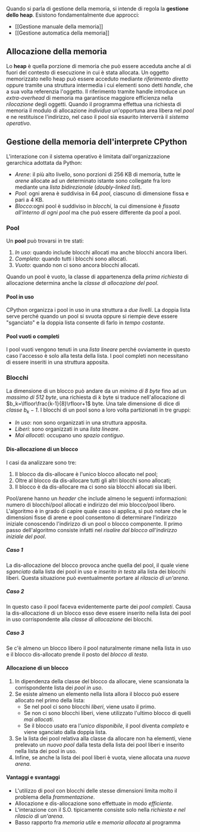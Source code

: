 Quando si parla di gestione della memoria, si intende di regola la **gestione dello heap**.
Esistono fondamentalmente due approcci:
- [[Gestione manuale della memoria]]
- [[Gestione automatica della memoria]]

## Allocazione della memoria
Lo **heap** è quella porzione di memoria che può essere acceduta anche al di fuori del contesto di esecuzione in cui è stata allocata.
Un oggetto memorizzato nello heap può essere acceduto mediante *riferimento diretto* oppure tramite una struttura intermedia i cui elementi sono detti *handle*, che a sua volta referenzia l'oggetto.
Il riferimento tramite handle introduce un *extra-overhead* di memoria ma garantisce maggiore efficienza nella *rilocazione* degli oggetti.
Quando il programma effettua una richiesta di memoria il modulo di allocazione *individua* un'opportuna area libera nel *pool* e ne restituisce l'indirizzo, nel caso il pool sia esaurito interverrà il *sistema operativo*.

## Gestione della memoria dell'interprete CPython
L'interazione con il sistema operativo è limitata dall'organizzazione gerarchica adottata da Python:
- *Arene*: il più alto livello, sono porzioni di 256 KB di memoria, tutte le *arene* allocate ad un determinato istante sono collegate fra loro mediante una *lista bidirezionale* (*doubly-linked list*).
- *Pool*: ogni arena è suddivisa in 64 *pool*, ciascuno di dimensione fissa e pari a 4 KB.
- *Blocco*:ogni pool è suddiviso in *blocchi*, la cui dimensione è *fissata all'interno di ogni pool* ma che può essere differente da pool a pool.

### Pool
Un **pool** può trovarsi in tre stati:
1. *In uso*: quando include blocchi allocati ma anche blocchi ancora liberi.
2. *Completo*: quando tutti i blocchi sono allocati.
3. *Vuoto*: quando non ci sono ancora blocchi allocati.

Quando un pool è vuoto, la classe di appartenenza della *prima richiesta* di allocazione determina anche la *classe di allocazione del pool*.

#### Pool in uso
CPython organizza i pool in uso in una struttura a *due livelli*.
La doppia lista serve perché quando un pool si svuota oppure si riempie deve essere "sganciato" e la doppia lista consente di farlo in *tempo costante*.

#### Pool vuoti o completi
I pool vuoti vengono tenuti in una *lista lineare* perché ovviamente in questo caso l'accesso è solo alla testa della lista.
I pool completi non necessitano di essere inseriti in una struttura apposita.

### Blocchi
La dimensione di un blocco può andare da un *minimo di 8 byte* fino ad un *massimo di 512 byte*, una richiesta di $k$ byte si traduce nell'allocazione di $b_k=\lfloor\frac{k-1}{8}\rfloor+1$ byte.
Una tale dimensione di dice di *classe $b_k-1$*.
I blocchi di un pool sono a loro volta partizionati in tre gruppi:
- *In uso*: non sono organizzati in una struttura apposita.
- *Liberi*: sono organizzati in una *lista lineare*.
- *Mai allocati*: occupano uno *spazio contiguo*.

#### Dis-allocazione di un blocco
I casi da analizzare sono tre:
1. Il blocco da dis-allocare è l'unico blocco allocato nel pool;
2. Oltre al blocco da dis-allocare tutti gli altri blocchi sono allocati;
3. Il blocco è da dis-allocare ma ci sono sia blocchi allocati sia liberi.

Pool/arene hanno un *header* che include almeno le seguenti informazioni: numero di blocchi/pool allocati e indirizzo del mio blocco/pool libero.
L'algoritmo è in grado di capire quale caso si applica, si può notare che le dimensioni fisse di arene e pool consentono di determinare l'indirizzo iniziale conoscendo l'indirizzo di un pool o blocco componente.
Il primo passo dell'algoritmo consiste infatti nel *risalire dal blocco all'indirizzo iniziale del pool*.

##### Caso 1
La dis-allocazione del blocco provoca anche quella del pool, il quale viene *sganciato* dalla lista dei pool in uso e *inserito in testa* alla lista dei blocchi liberi.
Questa situazione può eventualmente portare al *rilascio di un'arena*.

##### Caso 2
In questo caso il pool faceva evidentemente parte dei *pool completi*.
Causa la dis-allocazione di un blocco esso deve essere inserito nella lista dei pool in uso corrispondente alla *classe di allocazione* dei blocchi.

##### Caso 3
Se c'è almeno un blocco libero il pool naturalmente rimane nella lista in uso e il blocco dis-allocato prende il posto del *blocco di testa*.

#### Allocazione di un blocco
1. In dipendenza della classe del blocco da allocare, viene scansionata la corrispondente lista dei *pool in uso*.
2. Se esiste almeno un elemento nella lista allora il blocco può essere allocato nel primo della lista:
	- Se nel pool ci sono blocchi *liberi*, viene usato il primo.
	- Se non ci sono blocchi liberi, viene utilizzato l'ultimo blocco di quelli *mai allocati*.
	- Se il blocco usato era l'*unico disponibile*, il pool diventa *completo* e viene sganciato dalla doppia lista.
3. Se la lista dei pool relativa alla classe da allocare non ha elementi, viene prelevato un *nuovo pool* dalla testa della lista dei pool liberi e inserito nella lista dei pool in uso.
4. Infine, se anche la lista dei pool liberi è vuota, viene allocata una *nuova arena*.

#### Vantaggi e svantaggi
- L'utilizzo di pool con blocchi delle stesse dimensioni limita molto il problema della *frammentazione*.
- Allocazione e dis-allocazione sono effettuate in modo *efficiente*.
- L'interazione con il S.O. tipicamente consiste solo nella *richiesta e nel rilascio di un'arena*.
- Basso rapporto fra *memoria utile* e *memoria allocata* al programma